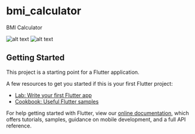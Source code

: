 # bmi_calculator

BMI Calculator

![alt text](https://i.hizliresim.com/CqGNeM.png) ![alt text](https://i.hizliresim.com/04S6mp.png)

## Getting Started

This project is a starting point for a Flutter application.

A few resources to get you started if this is your first Flutter project:

- [Lab: Write your first Flutter app](https://flutter.dev/docs/get-started/codelab)
- [Cookbook: Useful Flutter samples](https://flutter.dev/docs/cookbook)

For help getting started with Flutter, view our
[online documentation](https://flutter.dev/docs), which offers tutorials,
samples, guidance on mobile development, and a full API reference.
